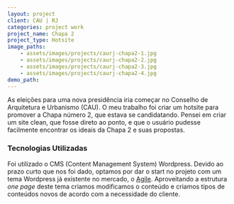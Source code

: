 ```yaml
---
layout: project
client: CAU | RJ
categories: project work
project_name: Chapa 2
project_type: Hotsite
image_paths:
    - assets/images/projects/caurj-chapa2-1.jpg
    - assets/images/projects/caurj-chapa2-2.jpg
    - assets/images/projects/caurj-chapa2-3.jpg
    - assets/images/projects/caurj-chapa2-4.jpg
demo_path:
---
```


As eleições para uma nova presidência iria começar no Conselho de Arquitetura e Urbanismo (CAU). O meu trabalho foi criar um hotsite para promover a Chapa número 2, que estava se candidatando. Pensei em criar um site clean, que fosse direto ao ponto, e que o usuário pudesse facilmente encontrar os ideais da Chapa 2 e suas propostas.

### Tecnologias Utilizadas
Foi utilizado o CMS (Content Management System) Wordpress. Devido ao prazo curto que nos foi dado, optamos por dar o start no projeto com um tema Wordpress já existente no mercado, o [Agile](http://themeforest.net/item/agile-multipurpose-app-showcase-wordpress-theme/6631729). Aproveitando a estrutura *one page* deste tema criamos modificamos o conteúdo e criamos tipos de conteúdos novos de acordo com a necessidade do cliente.
